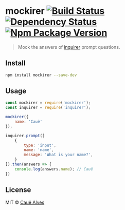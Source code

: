 # mockirer [![Build Status](https://travis-ci.org/ceasbz/mockirer.svg?branch=master)](https://travis-ci.org/ceasbz/mockirer) [![Dependency Status](https://david-dm.org/ceasbz/mockirer.svg?style=flat-square)](https://david-dm.org/ceasbz/mockirer) [![Npm Package Version](https://img.shields.io/npm/v/mockirer.svg?style=flat-square)](https://www.npmjs.org/package/mockirer)

> Mock the answers of [inquirer](https://github.com/SBoudrias/Inquirer.js) prompt questions.

## Install
```bash
npm install mockirer --save-dev
```

## Usage
```js
const mockirer = require('mockirer');
const inquirer = require('inquirer');

mockirer({
	name: 'Cauê'	
});

inquirer.prompt([
	{
		type: 'input',
		name: 'name',
		message: 'What is your name?',
	}
]).then(answers => {
	console.log(answers.name); // Cauê
})
```

## License

MIT © [Cauê Alves](https://twitter.com/ceasbz)